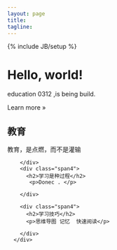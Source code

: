 ```yaml
---
layout: page
title: 
tagline:
---
```

{% include JB/setup %}


  <div class="container">
<div class="hero-unit">
        <h1>Hello, world!</h1>
        <p>education 0312 ,is being build.</p>
        <p><a class="btn btn-primary btn-large">Learn more »</a></p>
</div>
<!-- Example row of columns -->
      <div class="row">
        <div class="span4">
          <h2>教育</h2>
           <p>教育，是点燃，而不是灌输 </p>
         
        </div>
        <div class="span4">
          <h2>学习是种过程</h2>
           <p>Donec . </p>
          
        </div>

        <div class="span4">
          <h2>学习技巧</h2>
          <p>思维导图 记忆  快速阅读</p>
         
        </div>
      </div>


</div>
